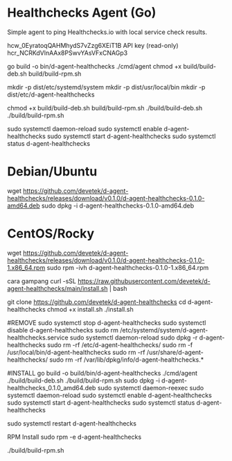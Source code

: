 # Healthchecks Agent (Go)

Simple agent to ping Healthchecks.io with local service check results.

hcw_0EyratoqQAHMhydS7vZzg6XEiT1B
API key (read-only) hcr_NCRKdVlnAAx8PSwvYAsVFxCNAGp3


<!-- CARA BUILD  -->
go build -o bin/d-agent-healthchecks ./cmd/agent
chmod +x build/build-deb.sh build/build-rpm.sh



mkdir -p dist/etc/systemd/system
mkdir -p dist/usr/local/bin
mkdir -p dist/etc/d-agent-healthchecks


chmod +x build/build-deb.sh build/build-rpm.sh
./build/build-deb.sh
./build/build-rpm.sh


sudo systemctl daemon-reload
sudo systemctl enable d-agent-healthchecks
sudo systemctl start d-agent-healthchecks
sudo systemctl status d-agent-healthchecks


# Debian/Ubuntu
wget https://github.com/devetek/d-agent-healthchecks/releases/download/v0.1.0/d-agent-healthchecks-0.1.0-amd64.deb
sudo dpkg -i d-agent-healthchecks-0.1.0-amd64.deb

# CentOS/Rocky
wget https://github.com/devetek/d-agent-healthchecks/releases/download/v0.1.0/d-agent-healthchecks-0.1.0-1.x86_64.rpm
sudo rpm -ivh d-agent-healthchecks-0.1.0-1.x86_64.rpm


cara gampang curl -sSL https://raw.githubusercontent.com/devetek/d-agent-healthchecks/main/install.sh | bash

git clone https://github.com/devetek/d-agent-healthchecks
cd d-agent-healthchecks
chmod +x install.sh
./install.sh


#REMOVE
sudo systemctl stop d-agent-healthchecks
sudo systemctl disable d-agent-healthchecks
sudo rm /etc/systemd/system/d-agent-healthchecks.service
sudo systemctl daemon-reload
sudo dpkg -r d-agent-healthchecks
sudo rm -rf /etc/d-agent-healthchecks/
sudo rm -f /usr/local/bin/d-agent-healthchecks
sudo rm -rf /usr/share/d-agent-healthchecks/
sudo rm -rf /var/lib/dpkg/info/d-agent-healthchecks.*



#INSTALL
go build -o build/bin/d-agent-healthchecks ./cmd/agent
./build/build-deb.sh
./build/build-rpm.sh
sudo dpkg -i d-agent-healthchecks_0.1.0_amd64.deb 
sudo systemctl daemon-reexec
sudo systemctl daemon-reload
sudo systemctl enable d-agent-healthchecks
sudo systemctl start d-agent-healthchecks
sudo systemctl status d-agent-healthchecks

sudo systemctl restart d-agent-healthchecks


RPM Install
sudo rpm -e d-agent-healthchecks

./build/build-rpm.sh